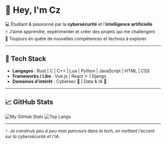 # 👋 Hey, I'm Cz

💻 Étudiant & passionné par la **cybersécurité** et l’**intelligence artificielle**  
⚡ J’aime apprendre, expérimenter et créer des projets qui me challengent  
🌱 Toujours en quête de nouvelles compétences et technos à explorer  

---

## 🚀 Tech Stack
- **Langages** : Rust  | C | C++ | Lua | Python | JavaScript | HTML | CSS  
- **Frameworks / Libs** : Vue.js | React ⚛️ | Django  
- **Domaines d’intérêt** : Cybersec 🔐 | Data & IA 🤖  

---

## 📈 GitHub Stats
![My GitHub Stats](https://github-readme-stats.vercel.app/api?username=Cz&show_icons=true&theme=dark)
![Top Langs](https://github-readme-stats.vercel.app/api/top-langs/?username=Cz&layout=compact&theme=dark)


---

✨ *Je construis peu à peu mon parcours dans la tech, en mettant l’accent sur la cybersécurité et l’IA.*
